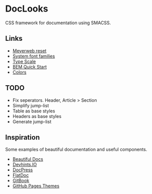 # DocLooks

CSS framework for documentation using SMACSS.

## Links

- [Meyerweb reset](https://meyerweb.com/eric/tools/css/reset/)
- [System font families](https://github.com/)
- [Type Scale](http://type-scale.com/)
- [BEM Quick Start](https://en.bem.info/methodology/quick-start/)
- [Colors](https://color.adobe.com/Midori-and-Madoka-color-theme-2044087/)

## TODO

- Fix seperators. Header, Article > Section
- Simplify jump-list
- Table as base styles
- Headers as base styles
- Generate jump-list

## Inspiration

Some examples of beautiful documentation and useful components.

- [Beautiful Docs](https://github.com/PharkMillups/beautiful-docs)
- [Devhints.IO](https://devhints.io/)
- [DocPress](http://docpress.github.io/)
- [FlatDoc](http://ricostacruz.com/flatdoc/)
- [GitBook](https://www.gitbook.com/)
- [GitHub Pages Themes](https://pages.github.com/themes/)
